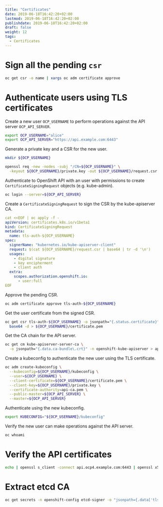 ```yaml
---
title: "Certificates"
date: 2019-06-18T16:42:20+02:00
lastmod: 2019-06-18T16:42:20+02:00
publishdate: 2019-06-18T16:42:20+02:00
draft: false
weight: 12
tags:
  - Certificates
---
```


# Sign all the pending `csr`

```sh
oc get csr -o name | xargs oc adm certificate approve
```

# Authenticate users using TLS certificates

Create a new user `OCP_USERNAME` to perform operations against the API server `OCP_API_SERVER`.

```sh
export OCP_USERNAME="alice"
export OCP_API_SERVER="https://api.example.com:6443"
```

Generate a private key and a CSR for the new user.

```sh
mkdir ${OCP_USERNAME}

openssl req -new -nodes -subj "/CN=${OCP_USERNAME}" \
  -keyout ${OCP_USERNAME}/private.key -out ${OCP_USERNAME}/request.csr
```

Authenticate to OpenShift API with an user with permissions to create `CertificateSigningRequest` objects (e.g. kube-admin).

```sh
oc login --server=${OCP_API_SERVER}
```

Create a `CertificateSigningRequest` to sign the CSR by the kube-apiserver CA.

```yaml
cat <<EOF | oc apply -f -
apiVersion: certificates.k8s.io/v1beta1
kind: CertificateSigningRequest
metadata:
  name: tls-auth-${OCP_USERNAME}
spec:
  signerName: "kubernetes.io/kube-apiserver-client"
  request: $(cat ${OCP_USERNAME}/request.csr | base64 | tr -d '\n')
  usages:
    - digital signature
    - key encipherment
    - client auth
  extra:
    scopes.authorization.openshift.io:
      - user:full
EOF
```

Approve the pending CSR.

```sh
oc adm certificate approve tls-auth-${OCP_USERNAME}
```

Get the user certificate from the signed CSR.

```sh
oc get csr tls-auth-${OCP_USERNAME} -o jsonpath="{.status.certificate}" |\
  base64 -d > ${OCP_USERNAME}/certificate.pem
```

Get the CA chain for the API server.

```sh
oc get cm kube-apiserver-server-ca \
  -o jsonpath="{.data.ca-bundle\.crt}" -n openshift-kube-apiserver > api-ca.pem
```

Create a kubeconfig to authenticate the new user using the TLS certificate.

```sh
oc adm create-kubeconfig \
  --kubeconfig=${OCP_USERNAME}/kubeconfig \
  --user=${OCP_USERNAME} \
  --client-certificate=${OCP_USERNAME}/certificate.pem \
  --client-key=${OCP_USERNAME}/private.key \
  --certificate-authority=api-ca.pem \
  --public-master=${OCP_API_SERVER} \
  --master=${OCP_API_SERVER}
```

Authenticate using the new kubeconfig.

```sh
export KUBECONFIG="${OCP_USERNAME}/kubeconfig"
```

Verify the new user can make operations against the API server.

```sh
oc whoami
```

# Verify the API certificates

```sh
echo | openssl s_client -connect api.ocp4.example.com:6443 | openssl x509 -noout -text
```

# Extract etcd CA

```sh
oc get secrets -n openshift-config etcd-signer -o "jsonpath={.data['tls\.crt']}" |  base64 -d | openssl x509 -text
```
